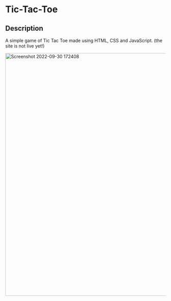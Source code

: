 # Tic-Tac-Toe
## Description
A simple game of Tic Tac Toe made using HTML, CSS and JavaScript.
(the site is not live yet!)

<img width="760" alt="Screenshot 2022-09-30 172408" src="https://user-images.githubusercontent.com/82762146/193264930-08847a84-5240-4a88-9d11-db40e5188329.png">
